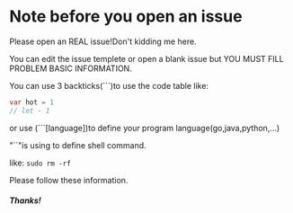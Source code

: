 # Note before you open an issue
Please open an REAL issue!Don't kidding me here.
<!-- op -->
You can edit the issue templete or open a blank issue but YOU MUST FILL PROBLEM BASIC INFORMATION.
<!-- op -->
You can use 3 backticks(```)to use the code table like:
```java
var hot = 1
// let - 1
```
or use (```[language])to define your program language(go,java,python,...)
<!-- op -->
"``"is using to define shell command.
<!-- op -->
like: `` sudo rm -rf ``
<!-- op -->
Please follow these information.
##### Thanks!
